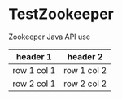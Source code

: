 # TestZookeeper
Zookeeper Java API use

header 1 | header 2
---|---
row 1 col 1 | row 1 col 2
row 2 col 1 | row 2 col 2

